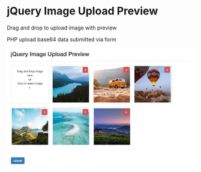 # jQuery Image Upload Preview
Drag and drop to upload image with preview

PHP upload base64 data submitted via form

![screenshot image](screenshot.png)

